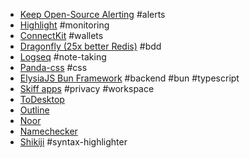 - [Keep Open-Source Alerting](https://www.keephq.dev/)  #alerts
- [Highlight](https://www.highlight.io/) #monitoring 
- [ConnectKit](https://family.co/) #wallets
- [Dragonfly (25x better Redis)](https://www.dragonflydb.io/) #bdd 
- [Logseq](https://logseq.com/) #note-taking
- [Panda-css](https://panda-css.com/) #css
- [ElysiaJS Bun Framework](https://elysiajs.com/) #backend #bun #typescript
- [Skiff apps](https://skiff.com/) #privacy #workspace 
- [ToDesktop](https://www.todesktop.com/)
- [Outline](https://www.getoutline.com/)
- [Noor](https://noor.to/)
- [Namechecker](https://namechecker.vercel.app/) 
- [Shikiji](https://shikiji.netlify.app/) #syntax-highlighter 
